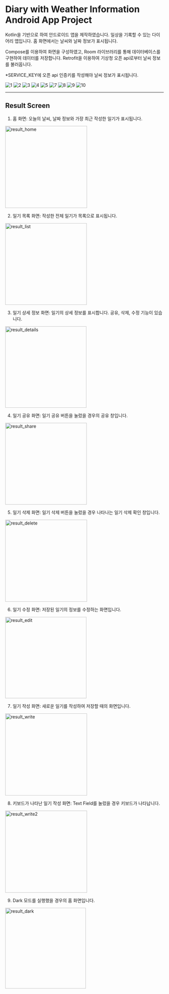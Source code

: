 # Diary with Weather Information Android App Project
Kotlin을 기반으로 하여 안드로이드 앱을 제작하였습니다. 일상을 기록할 수 있는 다이어리 앱입니다. 홈 화면에서는 날씨와 날짜 정보가 표시됩니다.

Compose를 이용하여 화면을 구성하였고, Room 라이브러리를 통해 데이터베이스를 구현하여 데이터를 저장합니다. Retrofit을 이용하여 기상청 오픈 api로부터 날씨 정보를 불러옵니다.

*SERVICE_KEY에 오픈 api 인증키를 작성해야 날씨 정보가 표시됩니다.


![1](https://github.com/Choco-Coding/Diary-with-Weather-Information-Android-App/assets/117694927/faafe651-16c9-4964-831c-e07146997716)
![2](https://github.com/Choco-Coding/Diary-with-Weather-Information-Android-App/assets/117694927/94633716-3c56-44b7-a455-dadc01d247c4)
![3](https://github.com/Choco-Coding/Diary-with-Weather-Information-Android-App/assets/117694927/1c72fa6f-fbdf-4ad4-9ce0-ca65aa8a9af8)
![4](https://github.com/Choco-Coding/Diary-with-Weather-Information-Android-App/assets/117694927/5fbac133-1953-4784-92e0-69e195a913a6)
![5](https://github.com/Choco-Coding/Diary-Android-App/assets/117694927/ea25eb17-2b8c-4c87-8f19-25476587ca86)
![7](https://github.com/Choco-Coding/Diary-with-Weather-Information-Android-App/assets/117694927/98f4baf9-50eb-42e5-85bb-aeefb5a7e18d)
![8](https://github.com/Choco-Coding/Diary-with-Weather-Information-Android-App/assets/117694927/4b491d29-7992-4211-b3cd-72585074ffab)
![9](https://github.com/Choco-Coding/Diary-with-Weather-Information-Android-App/assets/117694927/932e871a-d307-4c96-a96f-3408fd1b7077)
![10](https://github.com/Choco-Coding/Diary-with-Weather-Information-Android-App/assets/117694927/6e3bd8f7-1cb1-488b-b240-928b529a2eb3)

***
## Result Screen

1. 홈 화면: 오늘의 날씨, 날짜 정보와 가장 최근 작성한 일기가 표시됩니다.
<img width="260" alt="result_home" src="https://github.com/Choco-Coding/Diary-with-Weather-Information-Android-App/assets/117694927/07e66b97-77d1-49d9-9ee3-fa685cee963f">

2. 일기 목록 화면: 작성한 전체 일기가 목록으로 표시됩니다.
<img width="259" alt="result_list" src="https://github.com/Choco-Coding/Diary-with-Weather-Information-Android-App/assets/117694927/106e5b58-04e3-47a3-bc23-db939c0ad5df">

3. 일기 상세 정보 화면: 일기의 상세 정보를 표시합니다. 공유, 삭제, 수정 기능이 있습니다. 
<img width="258" alt="result_details" src="https://github.com/Choco-Coding/Diary-with-Weather-Information-Android-App/assets/117694927/12942cd0-2e5d-4164-9a58-94a8ba036ff8">

4. 일기 공유 화면: 일기 공유 버튼을 눌렀을 경우의 공유 창입니다.
<img width="259" alt="result_share" src="https://github.com/Choco-Coding/Diary-with-Weather-Information-Android-App/assets/117694927/96d4bad8-403b-4edd-90fe-52f29329fcef">

5. 일기 삭제 화면: 일기 삭제 버튼을 눌렀을 경우 나타나는 일기 삭제 확인 창입니다.
<img width="260" alt="result_delete" src="https://github.com/Choco-Coding/Diary-with-Weather-Information-Android-App/assets/117694927/1da4d652-726f-4751-9bba-5c7e37684ebd">

6. 일기 수정 화면: 저장된 일기의 정보를 수정하는 화면입니다.
<img width="258" alt="result_edit" src="https://github.com/Choco-Coding/Diary-with-Weather-Information-Android-App/assets/117694927/6e497768-24f0-4162-8e24-1b6c64758f54">

7. 일기 작성 화면: 새로운 일기를 작성하여 저장할 때의 화면입니다.
<img width="260" alt="result_write" src="https://github.com/Choco-Coding/Diary-with-Weather-Information-Android-App/assets/117694927/75dfed7f-82d5-4721-a0dd-a736f78b9c79">

8. 키보드가 나타난 일기 작성 화면: Text Field를 눌렀을 경우 키보드가 나타납니다.
<img width="260" alt="result_write2" src="https://github.com/Choco-Coding/Diary-with-Weather-Information-Android-App/assets/117694927/fc50ca83-10af-4610-8670-51f15f2edf65">

9. Dark 모드를 실행했을 경우의 홈 화면입니다.
<img width="256" alt="result_dark" src="https://github.com/Choco-Coding/Diary-with-Weather-Information-Android-App/assets/117694927/bf116f16-4d9e-4f0f-b5ca-dfde6cd9cb5e">
